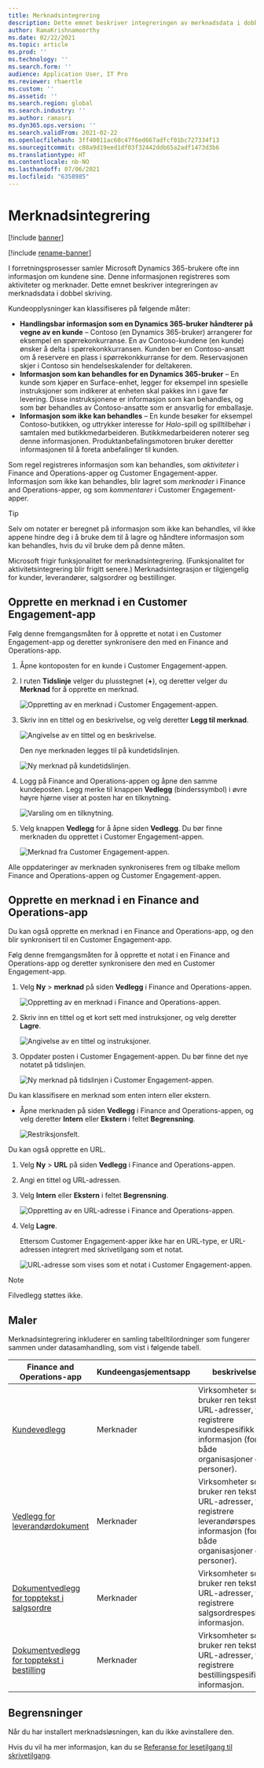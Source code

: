 ```yaml
---
title: Merknadsintegrering
description: Dette emnet beskriver integreringen av merknadsdata i dobbel skriving.
author: RamaKrishnamoorthy
ms.date: 02/22/2021
ms.topic: article
ms.prod: ''
ms.technology: ''
ms.search.form: ''
audience: Application User, IT Pro
ms.reviewer: rhaertle
ms.custom: ''
ms.assetid: ''
ms.search.region: global
ms.search.industry: ''
ms.author: ramasri
ms.dyn365.ops.version: ''
ms.search.validFrom: 2021-02-22
ms.openlocfilehash: 3ff40011ac60c47f6ed667adfcf01bc727334f13
ms.sourcegitcommit: c08a9d19eed1df03f32442ddb65a2adf1473d3b6
ms.translationtype: HT
ms.contentlocale: nb-NO
ms.lasthandoff: 07/06/2021
ms.locfileid: "6358985"
---
```

# <a name="note-integration"></a>Merknadsintegrering

[!include [banner](../../includes/banner.md)]

[!include [rename-banner](~/includes/cc-data-platform-banner.md)]

I forretningsprosesser samler Microsoft Dynamics 365-brukere ofte inn informasjon om kundene sine. Denne informasjonen registreres som aktiviteter og merknader. Dette emnet beskriver integreringen av merknadsdata i dobbel skriving.

Kundeopplysninger kan klassifiseres på følgende måter:

+ **Handlingsbar informasjon som en Dynamics 365-bruker håndterer på vegne av en kunde** –  Contoso (en Dynamics 365-bruker) arrangerer for eksempel en spørrekonkurranse. En av Contoso-kundene (en kunde) ønsker å delta i spørrekonkkurransen. Kunden ber en Contoso-ansatt om å reservere en plass i spørrekonkkurranse for dem. Reservasjonen skjer i Contoso sin hendelseskalender for deltakeren.
+ **Informasjon som kan behandles for en Dynamics 365-bruker** – En kunde som kjøper en Surface-enhet, legger for eksempel inn spesielle instruksjoner som indikerer at enheten skal pakkes inn i gave før levering. Disse instruksjonene er informasjon som kan behandles, og som bør behandles av Contoso-ansatte som er ansvarlig for emballasje.
+ **Informasjon som ikke kan behandles** – En kunde besøker for eksempel Contoso-butikken, og uttrykker interesse for *Halo*-spill og spilltilbehør i samtalen med butikkmedarbeideren. Butikkmedarbeideren noterer seg denne informasjonen. Produktanbefalingsmotoren bruker deretter informasjonen til å foreta anbefalinger til kunden.

Som regel registreres informasjon som kan behandles, som *aktiviteter* i Finance and Operations-apper og Customer Engagement-apper. Informasjon som ikke kan behandles, blir lagret som *merknader* i Finance and Operations-apper, og som *kommentarer* i Customer Engagement-apper.

> [!TIP]
> Selv om notater er beregnet på informasjon som ikke kan behandles, vil ikke appene hindre deg i å bruke dem til å lagre og håndtere informasjon som kan behandles, hvis du vil bruke dem på denne måten.

Microsoft frigir funksjonalitet for merknadsintegrering. (Funksjonalitet for aktivitetsintegrering blir frigitt senere.) Merknadsintegrasjon er tilgjengelig for kunder, leverandører, salgsordrer og bestillinger.

## <a name="create-a-note-in-a-customer-engagement-app"></a>Opprette en merknad i en Customer Engagement-app

Følg denne fremgangsmåten for å opprette et notat i en Customer Engagement-app og deretter synkronisere den med en Finance and Operations-app.

1. Åpne kontoposten for en kunde i Customer Engagement-appen.
2. I ruten **Tidslinje** velger du plusstegnet (**+**), og deretter velger du **Merknad** for å opprette en merknad.

    ![Oppretting av en merknad i Customer Engagement-appen.](media/notes-ce-1.png)

3. Skriv inn en tittel og en beskrivelse, og velg deretter **Legg til merknad**.

    ![Angivelse av en tittel og en beskrivelse.](media/notes-ce-2.png)

    Den nye merknaden legges til på kundetidslinjen.

    ![Ny merknad på kundetidslinjen.](media/notes-ce-3.png)

4. Logg på Finance and Operations-appen og åpne den samme kundeposten. Legg merke til knappen **Vedlegg** (binderssymbol) i øvre høyre hjørne viser at posten har en tilknytning.

    ![Varsling om en tilknytning.](media/notes-ce-4.png)

5. Velg knappen **Vedlegg** for å åpne siden **Vedlegg**. Du bør finne merknaden du opprettet i Customer Engagement-appen.

    ![Merknad fra Customer Engagement-appen.](media/notes-ce-5.png)

Alle oppdateringer av merknaden synkroniseres frem og tilbake mellom Finance and Operations-appen og Customer Engagement-appen.

## <a name="create-a-note-in-a-finance-and-operations-app"></a>Opprette en merknad i en Finance and Operations-app

Du kan også opprette en merknad i en Finance and Operations-app, og den blir synkronisert til en Customer Engagement-app.

Følg denne fremgangsmåten for å opprette et notat i en Finance and Operations-app og deretter synkronisere den med en Customer Engagement-app.

1. Velg **Ny** \> **merknad** på siden **Vedlegg** i Finance and Operations-appen.

    ![Oppretting av en merknad i Finance and Operations-appen.](media/notes-fo-1.png)

2. Skriv inn en tittel og et kort sett med instruksjoner, og velg deretter **Lagre**.

    ![Angivelse av en tittel og instruksjoner.](media/notes-fo-2.png)

3. Oppdater posten i Customer Engagement-appen. Du bør finne det nye notatet på tidslinjen.

    ![Ny merknad på tidslinjen i Customer Engagement-appen.](media/notes-fo-3.png)

Du kan klassifisere en merknad som enten intern eller ekstern.

- Åpne merknaden på siden **Vedlegg** i Finance and Operations-appen, og velg deretter **Intern** eller **Ekstern** i feltet **Begrensning**.

    ![Restriksjonsfelt.](media/notes-fo-4.png)

Du kan også opprette en URL.

1. Velg **Ny** \> **URL** på siden **Vedlegg** i Finance and Operations-appen.
2. Angi en tittel og URL-adressen.
3. Velg **Intern** eller **Ekstern** i feltet **Begrensning**.

    ![Oppretting av en URL-adresse i Finance and Operations-appen.](media/notes-fo-5.png)

4. Velg **Lagre**.

    Ettersom Customer Engagement-apper ikke har en URL-type, er URL-adressen integrert med skrivetilgang som et notat.

    ![URL-adresse som vises som et notat i Customer Engagement-appen.](media/notes-ce-6.png)

> [!NOTE]
> Filvedlegg støttes ikke.

## <a name="templates"></a>Maler

Merknadsintegrering inkluderer en samling tabelltilordninger som fungerer sammen under datasamhandling, som vist i følgende tabell.

| Finance and Operations-app | Kundeengasjementsapp | beskrivelse |
|----------------------------|-------------------------|-------------|
| [Kundevedlegg](mapping-reference.md#230) | Merknader | Virksomheter som bruker ren tekst og URL-adresser, til å registrere kundespesifikk informasjon (for både organisasjoner og personer). |
| [Vedlegg for leverandørdokument](mapping-reference.md#231) | Merknader | Virksomheter som bruker ren tekst og URL-adresser, til å registrere leverandørspesifikk informasjon (for både organisasjoner og personer). |
| [Dokumentvedlegg for topptekst i salgsordre](mapping-reference.md#229) | Merknader | Virksomheter som bruker ren tekst og URL-adresser, til å registrere salgsordrespesifikk informasjon. |
| [Dokumentvedlegg for topptekst i bestilling](mapping-reference.md#232) | Merknader | Virksomheter som bruker ren tekst og URL-adresser, til å registrere bestillingspesifikk informasjon. |

## <a name="limitations"></a>Begrensninger

Når du har installert merknadsløsningen, kan du ikke avinstallere den. 

Hvis du vil ha mer informasjon, kan du se [Referanse for lesetilgang til skrivetilgang](mapping-reference.md).
